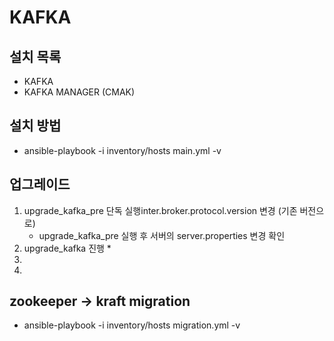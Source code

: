 # KAFKA

## 설치 목록
* KAFKA
* KAFKA MANAGER (CMAK)

## 설치 방법
* ansible-playbook -i inventory/hosts main.yml -v

## 업그레이드
1. upgrade_kafka_pre 단독 실행inter.broker.protocol.version 변경 (기존 버전으로)
    - upgrade_kafka_pre 실행 후 서버의 server.properties 변경 확인
2. upgrade_kafka 진행
   * 
2. 
3. 

## zookeeper -> kraft migration
* ansible-playbook -i inventory/hosts migration.yml -v